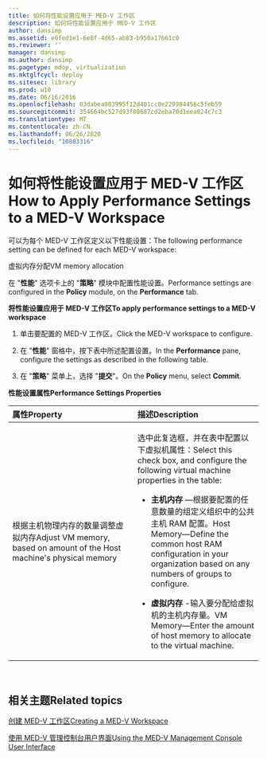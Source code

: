 ```yaml
---
title: 如何将性能设置应用于 MED-V 工作区
description: 如何将性能设置应用于 MED-V 工作区
author: dansimp
ms.assetid: e0fed1e1-6e8f-4d65-ab83-b950a17661c0
ms.reviewer: ''
manager: dansimp
ms.author: dansimp
ms.pagetype: mdop, virtualization
ms.mktglfcycl: deploy
ms.sitesec: library
ms.prod: w10
ms.date: 06/16/2016
ms.openlocfilehash: 03dabea803995f12d401cc0e229984456c5feb59
ms.sourcegitcommit: 354664bc527d93f80687cd2eba70d1eea024c7c3
ms.translationtype: MT
ms.contentlocale: zh-CN
ms.lasthandoff: 06/26/2020
ms.locfileid: "10803316"
---
```

# <span data-ttu-id="1f8ea-103">如何将性能设置应用于 MED-V 工作区</span><span class="sxs-lookup"><span data-stu-id="1f8ea-103">How to Apply Performance Settings to a MED-V Workspace</span></span>


<span data-ttu-id="1f8ea-104">可以为每个 MED-V 工作区定义以下性能设置：</span><span class="sxs-lookup"><span data-stu-id="1f8ea-104">The following performance setting can be defined for each MED-V workspace:</span></span>

<span data-ttu-id="1f8ea-105">虚拟内存分配</span><span class="sxs-lookup"><span data-stu-id="1f8ea-105">VM memory allocation</span></span>

<span data-ttu-id="1f8ea-106">在 "**性能**" 选项卡上的 "**策略**" 模块中配置性能设置。</span><span class="sxs-lookup"><span data-stu-id="1f8ea-106">Performance settings are configured in the **Policy** module, on the **Performance** tab.</span></span>

**<span data-ttu-id="1f8ea-107">将性能设置应用于 MED-V 工作区</span><span class="sxs-lookup"><span data-stu-id="1f8ea-107">To apply performance settings to a MED-V workspace</span></span>**

1.  <span data-ttu-id="1f8ea-108">单击要配置的 MED-V 工作区。</span><span class="sxs-lookup"><span data-stu-id="1f8ea-108">Click the MED-V workspace to configure.</span></span>

2.  <span data-ttu-id="1f8ea-109">在 "**性能**" 窗格中，按下表中所述配置设置。</span><span class="sxs-lookup"><span data-stu-id="1f8ea-109">In the **Performance** pane, configure the settings as described in the following table.</span></span>

3.  <span data-ttu-id="1f8ea-110">在 "**策略**" 菜单上，选择 "**提交**"。</span><span class="sxs-lookup"><span data-stu-id="1f8ea-110">On the **Policy** menu, select **Commit**.</span></span>

**<span data-ttu-id="1f8ea-111">性能设置属性</span><span class="sxs-lookup"><span data-stu-id="1f8ea-111">Performance Settings Properties</span></span>**

<table>
<colgroup>
<col width="50%" />
<col width="50%" />
</colgroup>
<thead>
<tr class="header">
<th align="left"><span data-ttu-id="1f8ea-112">属性</span><span class="sxs-lookup"><span data-stu-id="1f8ea-112">Property</span></span></th>
<th align="left"><span data-ttu-id="1f8ea-113">描述</span><span class="sxs-lookup"><span data-stu-id="1f8ea-113">Description</span></span></th>
</tr>
</thead>
<tbody>
<tr class="odd">
<td align="left"><p><span data-ttu-id="1f8ea-114">根据主机物理内存的数量调整虚拟内存</span><span class="sxs-lookup"><span data-stu-id="1f8ea-114">Adjust VM memory, based on amount of the Host machine's physical memory</span></span></p></td>
<td align="left"><p><span data-ttu-id="1f8ea-115">选中此复选框，并在表中配置以下虚拟机属性：</span><span class="sxs-lookup"><span data-stu-id="1f8ea-115">Select this check box, and configure the following virtual machine properties in the table:</span></span></p>
<ul>
<li><p><strong><span data-ttu-id="1f8ea-116">主机内存 </strong> —根据要配置的任意数量的组定义组织中的公共主机 RAM 配置。</span><span class="sxs-lookup"><span data-stu-id="1f8ea-116">Host Memory</strong>—Define the common host RAM configuration in your organization based on any numbers of groups to configure.</span></span></p></li>
<li><p><strong><span data-ttu-id="1f8ea-117">虚拟内存 </strong> -输入要分配给虚拟机的主机内存量。</span><span class="sxs-lookup"><span data-stu-id="1f8ea-117">VM Memory</strong>—Enter the amount of host memory to allocate to the virtual machine.</span></span></p></li>
</ul></td>
</tr>
</tbody>
</table>

 

## <span data-ttu-id="1f8ea-118">相关主题</span><span class="sxs-lookup"><span data-stu-id="1f8ea-118">Related topics</span></span>


[<span data-ttu-id="1f8ea-119">创建 MED-V 工作区</span><span class="sxs-lookup"><span data-stu-id="1f8ea-119">Creating a MED-V Workspace</span></span>](creating-a-med-v-workspacemedv-10-sp1.md)

[<span data-ttu-id="1f8ea-120">使用 MED-V 管理控制台用户界面</span><span class="sxs-lookup"><span data-stu-id="1f8ea-120">Using the MED-V Management Console User Interface</span></span>](using-the-med-v-management-console-user-interface.md)

 

 





